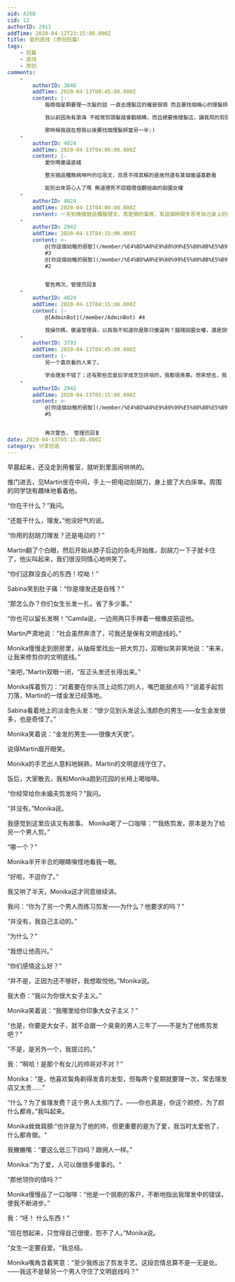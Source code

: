 ```yaml
---
aid: 4268
cid: 12
authorID: 2911
addTime: 2020-04-12T23:15:00.000Z
title: 爱的底线 (原创短篇）
tags:
    - 短篇
    - 底线
    - 原创
comments:
    -
        authorID: 3046
        addTime: 2020-04-13T00:45:00.000Z
        content: |-
            每兩個星期要理一次髮的話 一直去理髮店的確是很煩 而且要找個稱心的理髮師特別難。

            我以前因為有瀏海 不經常剪頭髮就會戳眼睛，而且總要換理髮店，讓我局的剪頭髮好 煩 啊 ！

            那時候我就在想我以後要找個理髮師當另一半:)
    -
        authorID: 4024
        addTime: 2020-04-13T04:00:00.000Z
        content: |-
            愛你嗎傻逼底綫

            整天搞這種無病呻吟的垃圾文，百思不得其解的是居然還有某個傻逼喜歡看

            能別出來惡心人了嗎 無道德死不認錯價值觀扭曲的田園女權
    -
        authorID: 4024
        addTime: 2020-04-13T04:00:00.000Z
        content: 一天到晚搗鼓這種腦殘文，真是閑的蛋疼，有這個時間多思考自己身上的問題吧，腦殘兒問題那麽嚴重還不自知
    -
        authorID: 2942
        addTime: 2020-04-13T04:15:00.000Z
        content: >-
            @[你這個幼稚的弱智](/member/%E4%BD%A0%E9%80%99%E5%80%8B%E5%B9%BC%E7%A8%9A%E7%9A%84%E5%BC%B1%E6%99%BA)
            #3
            @[你這個幼稚的弱智](/member/%E4%BD%A0%E9%80%99%E5%80%8B%E5%B9%BC%E7%A8%9A%E7%9A%84%E5%BC%B1%E6%99%BA)
            #2


            警告两次，管理员回复
    -
        authorID: 4024
        addTime: 2020-04-13T04:15:00.000Z
        content: |-
            @[AdminBot](/member/AdminBot) #4

            我操你媽，傻逼管理員，以爲我不知道你是那只傻逼狗？腦殘田園女權，還是說你是心理變態的mtf？
    -
        authorID: 3793
        addTime: 2020-04-13T04:45:00.000Z
        content: |-
            另一个喜欢看的人来了。

            学会理发不错了；还有那些恋爱后学成烹饪烘培的，我都很羡慕。想来想去，我自己好像什么特殊技能都没学会，光学会了玩DND。哈哈。
    -
        authorID: 2942
        addTime: 2020-04-13T05:15:00.000Z
        content: >-
            @[你這個幼稚的弱智](/member/%E4%BD%A0%E9%80%99%E5%80%8B%E5%B9%BC%E7%A8%9A%E7%9A%84%E5%BC%B1%E6%99%BA)
            #5


            再次警告， 管理员回复
date: 2020-04-13T05:15:00.000Z
category: 分享创造
---
```


早晨起来，还没走到用餐室，就听到里面闹哄哄的。

推门进去，见Martin坐在中间，手上一把电动刮胡刀，身上披了大白床单。周围的同学饶有趣味地看着他。

“你在干什么？”我问。

“还能干什么，理发。”他没好气的说。

“你用的刮胡刀理发？还是电动的？”

Martin翻了个白眼，然后开始从脖子后边的杂毛开始推，刮胡刀一下子就卡住了，他尖叫起来，我们很没同情心地哄笑了。

“你们这群没良心的东西！哎呦！”

Sabina笑到肚子痛：“你是理发还是自残？”

“那怎么办？你们女生长发一扎，省了多少事。”

“你也可以留长发啊！”Camila说，一边用两只手抻着一根橡皮筋逗他。

Martin严肃地说：“社会虽然奔溃了，可我还是保有文明底线的。”

Monika慢慢走到厨房里，从抽屉里找出一把大剪刀，双眼似笑非笑地说：“来来，让我来修剪你的文明底线。”

“来吧，”Martin双眼一闭，“反正头发还长得出来。”

Monika挥着剪刀：“对着要在你头顶上动剪刀的人，嘴巴能甜点吗？”说着手起剪刀落，Martin的一缕金发已经落地。

Sabina看着地上的淡金色头发：“很少见到头发这么浅颜色的男生——女生金发很多，也是奇怪了。”

Monika笑着说：“金发的男生——很像大天使”。

说得Martin眉开眼笑。

Monika的手艺出人意料地娴熟，Martin的文明底线守住了。

饭后，大家散去，我和Monika跑到花园的长椅上喝咖啡。

“你经常给你未婚夫剪发吗？”我问。

“并没有。”Monika说。

我感觉到这里应该又有故事。 Monika喝了一口咖啡：““我练剪发，原本是为了给另一个男人剪。”

“哪一个？”

Monika半开半合的眼睛嗔怪地看我一眼。

“好啦，不逗你了。”

我又哄了半天，Monika这才同意继续讲。

我问：“你为了另一个男人而练习剪发——为什么？他要求的吗？”

“并没有，我自己主动的。”

“为什么？”

“我想让他高兴。”

“你们感情这么好？”

“并不是，正因为还不够好，我想取悦他。”Monika说。

我大奇：“我以为你很大女子主义。”

Monika笑着说：“我哪里给你印象大女子主义？”

“也是，你要是大女子，就不会跟一个臭臭的男人三年了——不是为了他练剪发吧？”

“不是，是另外一个，我提过的。”

我：“啊哈！是那个有女儿的帅哥对不对？”

Monika：“是，他喜欢鬓角剃得发青的发型，但每两个星期就要理一次，常去理发店又太贵……”

“什么？为了省理发费？这个男人太抠门了。——你也真是，你这个颜控，为了颜什么都肯。”我叫起来。

Monika耸耸肩膀:“也许是为了他的帅，但更重要的是为了爱，我当时太爱他了，什么都肯做。“

我撇撇嘴：“要这么低三下四吗？跟佣人一样。”

Monika:”为了爱，人可以做很多傻事的。“

“那他领你的情吗？”

Monika慢慢品了一口咖啡：“他是一个挑剔的客户，不断地指出我理发中的错误，使我不断进步。”

我：“呸！ 什么东西！”

“现在想起来，只觉得自己很傻，怨不了人。”Monika说。

“女生一定要自爱。“我总结。

Monika嘴角含着笑意：“至少我练出了剪发手艺。这段恋情总算不是一无是处。——我这不是替另一个男人守住了文明底线吗？”
